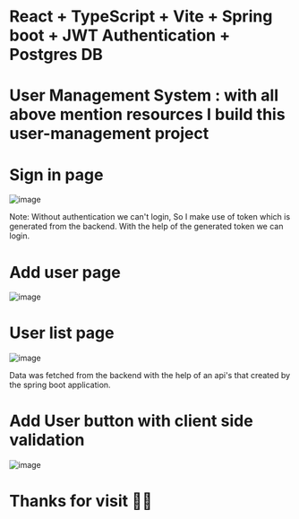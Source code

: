 # React + TypeScript + Vite + Spring boot + JWT Authentication + Postgres DB
# User Management System : with all above mention resources I build this user-management project

# Sign in page
![image](https://github.com/user-attachments/assets/fd2557f9-ddc3-4fb3-9c18-798a931bceef)

Note: Without authentication we can't login, So I make use of token which is generated from the backend. With the help of the generated token we can login.

# Add user page
![image](https://github.com/user-attachments/assets/6bdcc35f-6e0f-486a-8616-83200a8d1715)

# User list page 
![image](https://github.com/user-attachments/assets/fd374199-4b22-4099-a8ee-24e4ec33dfc0)

Data was fetched from the backend with the help of an api's that created by the spring boot application.

# Add User button with client side validation
![image](https://github.com/user-attachments/assets/0e970ea8-a54e-4d8f-a642-0a3b0f439357)

# Thanks for visit 🙏👋
